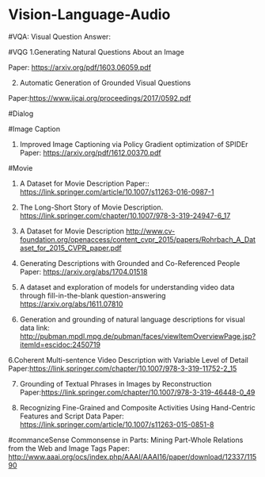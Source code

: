 # Vision-Language-Audio

#VQA: Visual Question Answer:



#VQG
1.Generating Natural Questions About an Image

Paper: https://arxiv.org/pdf/1603.06059.pdf



2. Automatic Generation of Grounded Visual Questions 

Paper:https://www.ijcai.org/proceedings/2017/0592.pdf

#Dialog

#Image Caption
1. Improved Image Captioning via Policy Gradient optimization of SPIDEr
Paper: https://arxiv.org/pdf/1612.00370.pdf

#Movie 
1. A Dataset for Movie Description
Paper:: https://link.springer.com/article/10.1007/s11263-016-0987-1
2. The Long-Short Story of Movie Description.
https://link.springer.com/chapter/10.1007/978-3-319-24947-6_17
3. A Dataset for Movie Description
http://www.cv-foundation.org/openaccess/content_cvpr_2015/papers/Rohrbach_A_Dataset_for_2015_CVPR_paper.pdf
4. Generating Descriptions with Grounded and Co-Referenced People
Paper: https://arxiv.org/abs/1704.01518

6. A dataset and exploration of models for understanding video data through fill-in-the-blank question-answering
https://arxiv.org/abs/1611.07810

5. Generation and grounding of natural language descriptions for visual data
link: http://pubman.mpdl.mpg.de/pubman/faces/viewItemOverviewPage.jsp?itemId=escidoc:2450719

6.Coherent Multi-sentence Video Description with Variable Level of Detail
Paper:https://link.springer.com/chapter/10.1007/978-3-319-11752-2_15

7. Grounding of Textual Phrases in Images by Reconstruction
Paper:https://link.springer.com/chapter/10.1007/978-3-319-46448-0_49

8. Recognizing Fine-Grained and Composite Activities Using Hand-Centric Features and Script Data
Paper: https://link.springer.com/article/10.1007/s11263-015-0851-8

#commanceSense
Commonsense in Parts: Mining Part-Whole Relations from the Web and Image Tags
Paper: http://www.aaai.org/ocs/index.php/AAAI/AAAI16/paper/download/12337/11590


